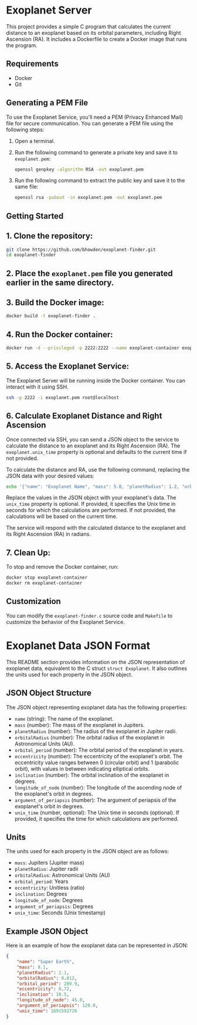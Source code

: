 # Exoplanet Server

This project provides a simple C program that calculates the current distance to an exoplanet based on its orbital parameters, including Right Ascension (RA). It includes a Dockerfile to create a Docker image that runs the program.

## Requirements

- Docker
- Git

## Generating a PEM File

To use the Exoplanet Service, you'll need a PEM (Privacy Enhanced Mail) file for secure communication. You can generate a PEM file using the following steps:

1. Open a terminal.

2. Run the following command to generate a private key and save it to `exoplanet.pem`:

   ```sh
   openssl genpkey -algorithm RSA -out exoplanet.pem
   ```

3. Run the following command to extract the public key and save it to the same file:

   ```sh
   openssl rsa -pubout -in exoplanet.pem -out exoplanet.pem
   ```

## Getting Started

## 1. Clone the repository:

```sh
git clone https://github.com/bhowden/exoplanet-finder.git
cd exoplanet-finder
```

## 2. Place the `exoplanet.pem` file you generated earlier in the same directory.

## 3. Build the Docker image:

```sh
docker build -t exoplanet-finder .
```

## 4. Run the Docker container:

```sh
docker run -d --privileged -p 2222:2222 --name exoplanet-container exoplanet-finder
```

## 5. Access the Exoplanet Service:

The Exoplanet Server will be running inside the Docker container. You can interact with it using SSH.

```sh
ssh -p 2222 -i exoplanet.pem root@localhost
```

## 6. Calculate Exoplanet Distance and Right Ascension

Once connected via SSH, you can send a JSON object to the service to calculate the distance to an exoplanet and its Right Ascension (RA). The `exoplanet.unix_time` property is optional and defaults to the current time if not provided.

To calculate the distance and RA, use the following command, replacing the JSON data with your desired values:

```sh
echo '{"name": "Exoplanet Name", "mass": 5.0, "planetRadius": 1.2, "orbitalRadius": 3.0, "orbital_period": 6.0, "eccentricity": 0.2, "inclination": 30.0, "longitude_of_node": 45.0, "argument_of_periapsis": 120.0, "unix_time": 1691592726}' | ssh -p 2222 -i exoplanet.pem root@localhost
```

Replace the values in the JSON object with your exoplanet's data. The `unix_time` property is optional. If provided, it specifies the Unix time in seconds for which the calculations are performed. If not provided, the calculations will be based on the current time.

The service will respond with the calculated distance to the exoplanet and its Right Ascension (RA) in radians.

## 7. Clean Up:

To stop and remove the Docker container, run:

```sh
docker stop exoplanet-container
docker rm exoplanet-container
```

## Customization

You can modify the `exoplanet-finder.c` source code and `Makefile` to customize the behavior of the Exoplanet Service.

# Exoplanet Data JSON Format

This README section provides information on the JSON representation of exoplanet data, equivalent to the C struct `struct Exoplanet`. It also outlines the units used for each property in the JSON object.

## JSON Object Structure

The JSON object representing exoplanet data has the following properties:

- `name` (string): The name of the exoplanet.
- `mass` (number): The mass of the exoplanet in Jupiters.
- `planetRadius` (number): The radius of the exoplanet in Jupiter radii.
- `orbitalRadius` (number): The orbital radius of the exoplanet in Astronomical Units (AU).
- `orbital_period` (number): The orbital period of the exoplanet in years.
- `eccentricity` (number): The eccentricity of the exoplanet's orbit. The eccentricity value ranges between 0 (circular orbit) and 1 (parabolic orbit), with values in between indicating elliptical orbits.
- `inclination` (number): The orbital inclination of the exoplanet in degrees.
- `longitude_of_node` (number): The longitude of the ascending node of the exoplanet's orbit in degrees.
- `argument_of_periapsis` (number): The argument of periapsis of the exoplanet's orbit in degrees.
- `unix_time` (number, optional): The Unix time in seconds (optional). If provided, it specifies the time for which calculations are performed.

## Units

The units used for each property in the JSON object are as follows:

- `mass`: Jupiters (Jupiter mass)
- `planetRadius`: Jupiter radii
- `orbitalRadius`: Astronomical Units (AU)
- `orbital_period`: Years
- `eccentricity`: Unitless (ratio)
- `inclination`: Degrees
- `longitude_of_node`: Degrees
- `argument_of_periapsis`: Degrees
- `unix_time`: Seconds (Unix timestamp)

## Example JSON Object

Here is an example of how the exoplanet data can be represented in JSON:

```json
{
    "name": "Super Earth",
    "mass": 9.1,
    "planetRadius": 2.1,
    "orbitalRadius": 0.812,
    "orbital_period": 289.9,
    "eccentricity": 0.72,
    "inclination": 10.5,
    "longitude_of_node": 45.0,
    "argument_of_periapsis": 120.0,
    "unix_time": 1691592726
}
